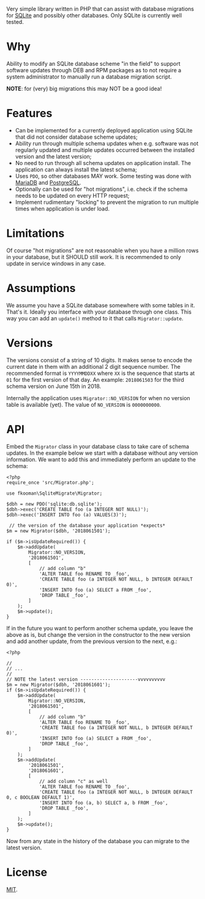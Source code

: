 Very simple library written in PHP that can assist with database migrations for 
[SQLite](https://www.sqlite.org/index.html) and possibly other databases. Only 
SQLite is currently well tested.

# Why

Ability to modify an SQLite database scheme "in the field" to support software 
updates through DEB and RPM packages as to not require a system administrator
to manually run a database migration script.

**NOTE**: for (very) big migrations this may NOT be a good idea!

# Features

* Can be implemented for a currently deployed application using SQLite that
  did not consider database scheme updates;
* Ability run through multiple schema updates when e.g. software was not 
  regularly updated and multiple updates occurred between the installed version
  and the latest version;
* No need to run through all schema updates on application install. The 
  application can always install the latest schema;
* Uses `PDO`, so other databases MAY work. Some testing was done with 
  [MariaDB](https://mariadb.org/) and 
  [PostgreSQL](https://www.postgresql.org/).
* Optionally can be used for "hot migrations", i.e. check if the schema needs 
  to be updated on every HTTP request;
* Implement rudimentary "locking" to prevent the migration to run multiple 
  times when application is under load.

# Limitations

Of course "hot migrations" are not reasonable when you have a million rows in
your database, but it SHOULD still work. It is recommended to only update in
service windows in any case.

# Assumptions

We assume you have a SQLite database somewhere with some tables in it. That's
it. Ideally you interface with your database through one class. This way you
can add an `update()` method to it that calls `Migrator::update`.

# Versions

The versions consist of a string of 10 digits. It makes sense to encode the 
current date in them with an additional 2 digit sequence number. The 
recommended format is `YYYYMMDDXX` where `XX` is the sequence that starts at 
`01` for the first version of that day. An example: `2018061503` for the 
third schema version on June 15th in 2018.

Internally the application uses `Migrator::NO_VERSION` for when no version 
table is available (yet). The value of `NO_VERSION` is `0000000000`.

# API

Embed the `Migrator` class in your database class to take care of schema 
updates. In the example below we start with a database without any version 
information. We want to add this and immediately perform an update to the 
schema:

    <?php
    require_once 'src/Migrator.php';

    use fkooman\SqliteMigrate\Migrator;

    $dbh = new PDO('sqlite:db.sqlite');
    $dbh->exec('CREATE TABLE foo (a INTEGER NOT NULL)');
    $dbh->exec('INSERT INTO foo (a) VALUES(3)');

     // the version of the database your application *expects*
    $m = new Migrator($dbh, '2018061501');

    if ($m->isUpdateRequired()) {
        $m->addUpdate(
            Migrator::NO_VERSION,
            '2018061501',
            [
                // add column "b"
                'ALTER TABLE foo RENAME TO _foo',
                'CREATE TABLE foo (a INTEGER NOT NULL, b INTEGER DEFAULT 0)',
                'INSERT INTO foo (a) SELECT a FROM _foo',
                'DROP TABLE _foo',
            ]
        );
        $m->update();
    }

If in the future you want to perform another schema update, you leave the above 
as is, but change the version in the constructor to the new version and add 
another update, from the previous version to the next, e.g.:

    <?php

    //
    // ...
    // 
    // NOTE the latest version ---------------------vvvvvvvvvv
    $m = new Migrator($dbh, '2018061601');
    if ($m->isUpdateRequired()) {
        $m->addUpdate(
            Migrator::NO_VERSION,
            '2018061501',
            [
                // add column "b"
                'ALTER TABLE foo RENAME TO _foo',
                'CREATE TABLE foo (a INTEGER NOT NULL, b INTEGER DEFAULT 0)',
                'INSERT INTO foo (a) SELECT a FROM _foo',
                'DROP TABLE _foo',
            ]
        );
        $m->addUpdate(
            '2018061501',
            '2018061601',
            [
                // add column "c" as well
                'ALTER TABLE foo RENAME TO _foo',
                'CREATE TABLE foo (a INTEGER NOT NULL, b INTEGER DEFAULT 0, c BOOLEAN DEFAULT 1)',
                'INSERT INTO foo (a, b) SELECT a, b FROM _foo',
                'DROP TABLE _foo',
            ]
        );
        $m->update();
    }

Now from any state in the history of the database you can migrate to the 
latest version.

# License

[MIT](LICENSE).


